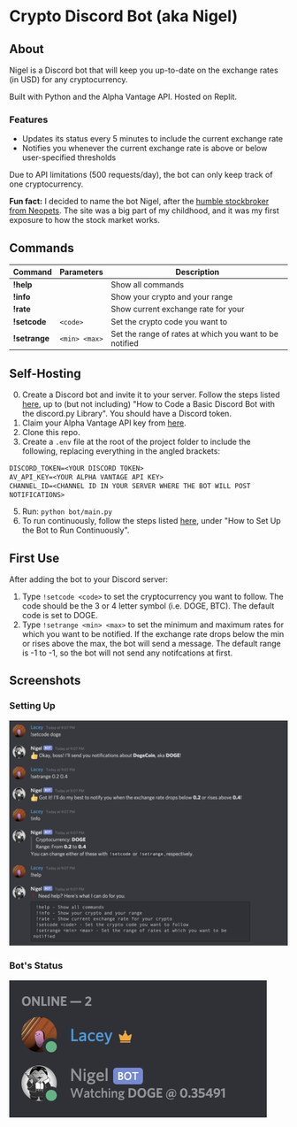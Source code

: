 # Crypto Discord Bot (aka Nigel)

## About
Nigel is a Discord bot that will keep you up-to-date on the exchange rates (in USD) for any cryptocurrency. 

Built with Python and the Alpha Vantage API. Hosted on Replit.

### Features
* Updates its status every 5 minutes to include the current exchange rate
* Notifies you whenever the current exchange rate is above or below user-specified thresholds

Due to API limitations (500 requests/day), the bot can only keep track of one cryptocurrency.

**Fun fact:** I decided to name the bot Nigel, after the [humble stockbroker from Neopets](https://bookofages.jellyneo.net/characters/411/). The site was a big part of my childhood, and it was my first exposure to how the stock market works.

## Commands
| Command       | Parameters        |  Description    |
| ------------- | ----------------- | --------------- |
| **!help**     |                   | Show all commands
| **!info**     |                   | Show your crypto and your range
| **!rate**     |                   | Show current exchange rate for your
| **!setcode**  | `<code>`          | Set the crypto code you want to
| **!setrange** | `<min> <max>`     | Set the range of rates at which you want to be notified

## Self-Hosting
0. Create a Discord bot and invite it to your server. Follow the steps listed [here](https://www.freecodecamp.org/news/create-a-discord-bot-with-python/), up to (but not including) "How to Code a Basic Discord Bot with the discord.py Library". You should have a Discord token.
1. Claim your Alpha Vantage API key from [here](https://www.alphavantage.co/support/#api-key).
3. Clone this repo.
4. Create a `.env` file at the root of the project folder to include the following, replacing everything in the angled brackets:
```
DISCORD_TOKEN=<YOUR DISCORD TOKEN>
AV_API_KEY=<YOUR ALPHA VANTAGE API KEY>
CHANNEL_ID=<CHANNEL ID IN YOUR SERVER WHERE THE BOT WILL POST NOTIFICATIONS>
```
5. Run: `python bot/main.py`
6. To run continuously, follow the steps listed [here](https://www.freecodecamp.org/news/create-a-discord-bot-with-python/), under "How to Set Up the Bot to Run Continuously".

## First Use
After adding the bot to your Discord server:
1. Type `!setcode <code>` to set the cryptocurrency you want to follow. The code should be the 3 or 4 letter symbol (i.e. DOGE, BTC). The default code is set to DOGE.
2. Type `!setrange <min> <max>` to set the minimum and maximum rates for which you want to be notified. If the exchange rate drops below the min or rises above the max, the bot will send a message. The default range is -1 to -1, so the bot will not send any notifcations at first.

## Screenshots
### Setting Up
![Commands](./screenshots/commands.png)

### Bot's Status
![Status](./screenshots/status.png)
